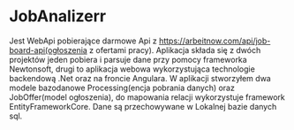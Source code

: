 # JobAnalizerr
Jest WebApi pobierające darmowe Api z https://arbeitnow.com/api/job-board-api(ogłoszenia z ofertami pracy). Aplikacja składa się z dwóch projektów jeden pobiera i parsuje dane przy pomocy frameworka Newtonsoft, drugi to aplikacja webowa wykorzystująca technologie backendową .Net oraz na froncie Angulara.
W aplikacji stworzyłem  dwa modele bazodanowe Processing(encja pobrania danych) oraz JobOffer(model ogłoszenia), do mapowania relacji wykorzystuje framework EntityFrameworkCore. Dane są przechowywane w Lokalnej bazie danych sql.
